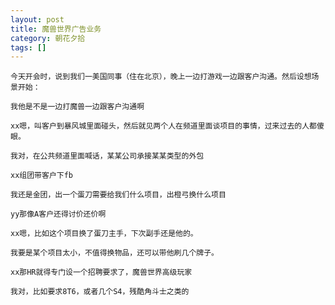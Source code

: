 ```yaml
---
layout: post
title: 魔兽世界广告业务
category: 朝花夕拾
tags: []
---
```


	今天开会时，说到我们一美国同事（住在北京），晚上一边打游戏一边跟客户沟通。然后设想场景开始：

	我他是不是一边打魔兽一边跟客户沟通啊

	xx嗯，叫客户到暴风城里面碰头，然后就见两个人在频道里面谈项目的事情，过来过去的人都傻眼。

	我对，在公共频道里面喊话，某某公司承接某某类型的外包

	xx组团带客户下fb

	我还是金团，出一个蛋刀需要给我们什么项目，出橙弓换什么项目

	yy那像A客户还得讨价还价啊

	xx嗯，比如这个项目换了蛋刀主手，下次副手还是他的。

	我要是某个项目太小，不值得换物品，还可以带他刷几个牌子。

	xx那HR就得专门设一个招聘要求了，魔兽世界高级玩家

	我对，比如要求8T6，或者几个S4，残酷角斗士之类的
